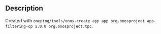 ## Description

Created with `oneping/tools/onos-create-app app org.onosproject app-filtering-cp 1.0.0 org.onosproject.tpc`.
